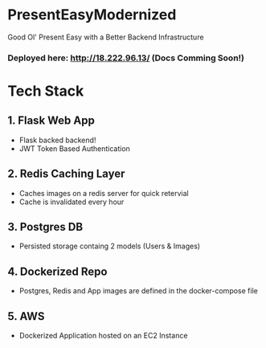 # PresentEasyModernized
Good Ol' Present Easy with a Better Backend Infrastructure 

### Deployed here: http://18.222.96.13/ (Docs Comming Soon!)

# Tech Stack
## 1. **Flask Web App**
 - Flask backed backend!
 - JWT Token Based Authentication
## 2. **Redis Caching Layer**
 - Caches images on a redis server for quick retervial
 - Cache is invalidated every hour
## 3. **Postgres DB**
 - Persisted storage containg 2 models (Users & Images)
## 4. **Dockerized Repo**
 - Postgres, Redis and App images are defined in the docker-compose file
## 5. **AWS**
 - Dockerized Application hosted on an EC2 Instance
